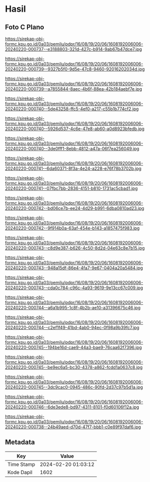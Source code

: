 # Hasil

## Foto C Plano

https://sirekap-obj-formc.kpu.go.id/0a03/pemilu/pdpr/16/08/19/20/06/1608192006006-20240220-000737--e3188803-321d-427c-b914-9ab67b47dce7.jpg

https://sirekap-obj-formc.kpu.go.id/0a03/pemilu/pdpr/16/08/19/20/06/1608192006006-20240220-000739--9327b5f0-9d5e-47c8-9460-92016202034d.jpg

https://sirekap-obj-formc.kpu.go.id/0a03/pemilu/pdpr/16/08/19/20/06/1608192006006-20240220-000739--a7855844-8aec-4b6f-88ea-42b184aebf7e.jpg

https://sirekap-obj-formc.kpu.go.id/0a03/pemilu/pdpr/16/08/19/20/06/1608192006006-20240220-000740--5de43258-ffc5-4ef0-a217-c55b1b774cf2.jpg

https://sirekap-obj-formc.kpu.go.id/0a03/pemilu/pdpr/16/08/19/20/06/1608192006006-20240220-000740--5926d537-4c6e-47e8-ab60-a0d8923bfedb.jpg

https://sirekap-obj-formc.kpu.go.id/0a03/pemilu/pdpr/16/08/19/20/06/1608192006006-20240220-000740--3de0fff1-8ebb-4812-a47a-06f7ea256049.jpg

https://sirekap-obj-formc.kpu.go.id/0a03/pemilu/pdpr/16/08/19/20/06/1608192006006-20240220-000741--6da60371-8f3a-4e24-a228-e76f78b3702b.jpg

https://sirekap-obj-formc.kpu.go.id/0a03/pemilu/pdpr/16/08/19/20/06/1608192006006-20240220-000741--07fbc7bb-2836-4151-b810-1731ac5cbad1.jpg

https://sirekap-obj-formc.kpu.go.id/0a03/pemilu/pdpr/16/08/19/20/06/1608192006006-20240220-000742--bd06ce7b-ee24-4d29-b991-6dba0810ad23.jpg

https://sirekap-obj-formc.kpu.go.id/0a03/pemilu/pdpr/16/08/19/20/06/1608192006006-20240220-000742--9f914b0a-63af-454e-b143-a1857475f983.jpg

https://sirekap-obj-formc.kpu.go.id/0a03/pemilu/pdpr/16/08/19/20/06/1608192006006-20240220-000743--c8d9e387-b626-4c50-8d2d-04e63c8e7b15.jpg

https://sirekap-obj-formc.kpu.go.id/0a03/pemilu/pdpr/16/08/19/20/06/1608192006006-20240220-000743--948a15df-86e4-4fa7-9e67-0404a20a5484.jpg

https://sirekap-obj-formc.kpu.go.id/0a03/pemilu/pdpr/16/08/19/20/06/1608192006006-20240220-000743--cda0c784-c96c-4a93-9619-9e13cc67c009.jpg

https://sirekap-obj-formc.kpu.go.id/0a03/pemilu/pdpr/16/08/19/20/06/1608192006006-20240220-000744--a6a1b995-1c8f-4b2b-ae10-a31396675c46.jpg

https://sirekap-obj-formc.kpu.go.id/0a03/pemilu/pdpr/16/08/19/20/06/1608192006006-20240220-000744--c2ef1f49-41bd-4ab0-94ec-0f98a9b39fc7.jpg

https://sirekap-obj-formc.kpu.go.id/0a03/pemilu/pdpr/16/08/19/20/06/1608192006006-20240220-000745--194be16d-cae9-44a3-bae9-76caa62f7396.jpg

https://sirekap-obj-formc.kpu.go.id/0a03/pemilu/pdpr/16/08/19/20/06/1608192006006-20240220-000745--be9ec6a5-bc30-4378-a862-fcdd1a0637c8.jpg

https://sirekap-obj-formc.kpu.go.id/0a03/pemilu/pdpr/16/08/19/20/06/1608192006006-20240220-000745--3dc9cac0-0945-486c-90fd-2d37c97b5d1a.jpg

https://sirekap-obj-formc.kpu.go.id/0a03/pemilu/pdpr/16/08/19/20/06/1608192006006-20240220-000746--6de3ede8-bd97-4311-8101-f0d60106f12a.jpg

https://sirekap-obj-formc.kpu.go.id/0a03/pemilu/pdpr/16/08/19/20/06/1608192006006-20240220-000738--24b49aed-d70d-47f7-bbb1-c0e89f97daf6.jpg


## Metadata

| Key        | Value               |
| ---------- | ------------------- |
| Time Stamp | 2024-02-20 01:03:12 |
| Kode Dapil | 1602                |



